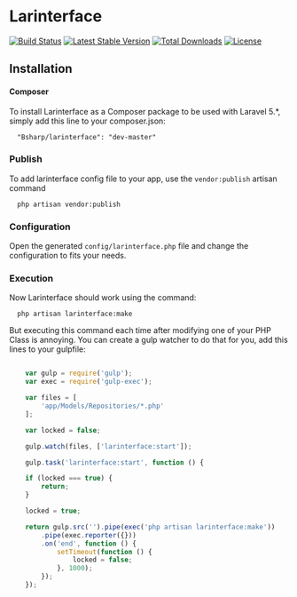 # Larinterface

[![Build Status](https://travis-ci.org/bsharp/Larinterface.svg)](https://travis-ci.org/bsharp/Larinterface)
[![Latest Stable Version](https://poser.pugx.org/bsharp/larinterface/v/stable)](https://packagist.org/packages/bsharp/larinterface)
[![Total Downloads](https://poser.pugx.org/bsharp/larinterface/downloads)](https://packagist.org/packages/bsharp/larinterface)
[![License](https://poser.pugx.org/bsharp/larinterface/license)](https://packagist.org/packages/bsharp/larinterface)

## Installation

#### Composer

To install Larinterface as a Composer package to be used with Laravel 5.*, simply add this line to your composer.json:

```
  "Bsharp/larinterface": "dev-master"
```

### Publish

To add larinterface config file to your app, use the `vendor:publish` artisan command

```
  php artisan vendor:publish
```

### Configuration

Open the generated `config/larinterface.php` file and change the configuration to fits your needs.

### Execution

Now Larinterface should work using the command:

```
  php artisan larinterface:make
```

But executing this command each time after modifying one of your PHP Class is annoying.
You can create a gulp watcher to do that for you, add this lines to your gulpfile:

```javascript

    var gulp = require('gulp');
    var exec = require('gulp-exec');

    var files = [
        'app/Models/Repositories/*.php'
    ];

    var locked = false;

    gulp.watch(files, ['larinterface:start']);

    gulp.task('larinterface:start', function () {

    if (locked === true) {
        return;
    }

    locked = true;

    return gulp.src('').pipe(exec('php artisan larinterface:make'))
        .pipe(exec.reporter({}))
        .on('end', function () {
            setTimeout(function () {
                locked = false;
            }, 1000);
        });
    });
```

